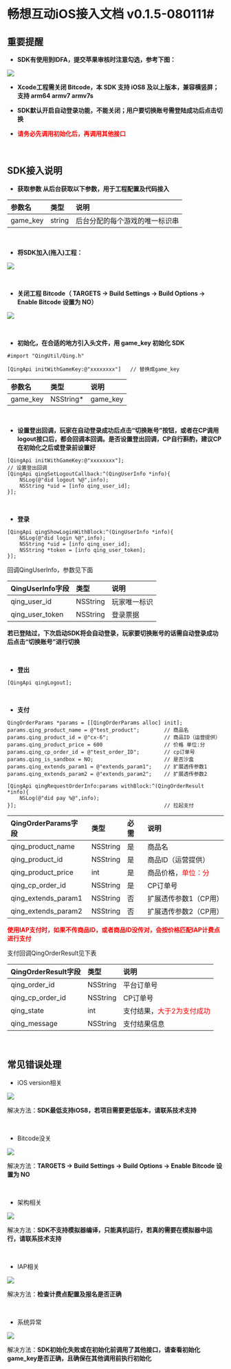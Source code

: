 
# 畅想互动iOS接入文档 v0.1.5-080111#

## 重要提醒 ##
* **SDK有使用到IDFA，提交苹果审核时注意勾选，参考下图：**

![](md/ReviewIDFA.jpeg)


* **Xcode工程需关闭 Bitcode，本 SDK 支持 iOS8 及以上版本，兼容横竖屏；支持 arm64 armv7 armv7s**
	
* **SDK默认开启自动登录功能，不能关闭；用户要切换账号需登陆成功后点击切换**

* **<font color=red>请务必先调用初始化后，再调用其他接口</font>**


</br>

## SDK接入说明 ##
* **获取参数
从后台获取以下参数，用于工程配置及代码接入**


参数名 | 类型 | 说明   
:------- |:------- | :-----------
game_key | string | 后台分配的每个游戏的唯一标识串


</br>

* **将SDK加入(拖入)工程：**

![](md/add.png)

</br>

* **关闭工程 Bitcode（ TARGETS -> Build Settings -> Build Options -> Enable Bitcode 设置为 NO）**

![](md/Bitcode.jpeg)
	

	
</br>

* **初始化，在合适的地方引入头文件，用 game_key 初始化 SDK**



```
#import "QingUtil/Qing.h"

[QingApi initWithGameKey:@"xxxxxxxx"]   // 替换成game_key
```
参数名 | 类型 | 说明   
:------- |:------- | :-----------
game_key | NSString* | game_key


</br>

* **设置登出回调，玩家在自动登录成功后点击“切换账号”按钮，或者在CP调用logout接口后，都会回调本回调。是否设置登出回调，CP自行斟酌，建议CP在初始化之后或登录前设置好**		

```
[QingApi initWithGameKey:@"xxxxxxxx"];
// 设置登出回调
[QingApi qingSetLogoutCallback:^(QingUserInfo *info){
    NSLog(@"did logout %@",info);
    NSString *uid = [info qing_user_id];
}];
```
			
</br>

* **登录**

```
[QingApi qingShowLoginWithBlock:^(QingUserInfo *info){
    NSLog(@"did login %@",info);
    NSString *uid = [info qing_user_id];
    NSString *token = [info qing_user_token];
}];
``` 	
回调QingUserInfo，参数见下面

QingUserInfo字段 | 类型 | 说明   
:------- |:------- | :-----------
qing\_user\_id | NSString | 玩家唯一标识
qing\_user\_token | NSString | 登录票据

**若已登陆过，下次启动SDK将会自动登录，玩家要切换账号的话需自动登录成功后点击“切换账号”进行切换**

</br>

* **登出**
 		
```
[QingApi qingLogout];
```
			
</br>


* **支付**

```
QingOrderParams *params = [[QingOrderParams alloc] init];
params.qing_product_name = @"test_product";        // 商品名
params.qing_product_id = @"cx-6";                  // 商品ID（运营提供）
params.qing_product_price = 600                    // 价格 单位:分
params.qing_cp_order_id = @"test_order_ID";        // cp订单号
params.qing_is_sandbox = NO;                       // 是否沙盒
params.qing_extends_param1 = @"extends_param1";    // 扩展透传参数1
params.qing_extends_param2 = @"extends_param2";    // 扩展透传参数2
 
[QingApi qingRequestOrderInfo:params withBlock:^(QingOrderResult *info){
	NSLog(@"did pay %@",info);
}];                                                // 拉起支付

```
QingOrderParams字段 | 类型 | 必需 | 说明   
:------- |:-------|:------- | :-----------
qing\_product\_name | NSString | 是 | 商品名
qing\_product\_id | NSString | 是 | 商品ID（运营提供）
qing\_product\_price | int | 是| 商品价格，<font color=red>单位：分</font>
qing\_cp\_order\_id | NSString | 是| CP订单号
qing\_extends\_param1 | NSString| 否 | 扩展透传参数1（CP用）
qing\_extends\_param2 | NSString | 否| 扩展透传参数2（CP用）

**<font color=red>使用IAP支付时，如果不传商品ID，或者商品ID没传对，会按价格匹配IAP计费点进行支付</font>**

支付回调QingOrderResult见下表
	
QingOrderResult字段 | 类型 | 说明
:------- |:------- | :-----------
qing\_order\_id | NSString | 平台订单号
qing\_cp\_order\_id | NSString | CP订单号
qing\_state | int | 支付结果，<font color=red>大于2为支付成功</font>
qing_message | NSString | 支付结果信息


	
</br>


## 常见错误处理 ##

* iOS version相关

![](md/error0.png)
	
解决方法：**SDK最低支持iOS8，若项目需要更低版本，请联系技术支持**

</br>

* Bitcode没关

![](md/error1.png)
	
解决方法：**TARGETS -> Build Settings -> Build Options -> Enable Bitcode 设置为 NO**

</br>
	
* 架构相关

![](md/error2.png)
	
解决方法：**SDK不支持模拟器编译，只能真机运行，若真的需要在模拟器中运行，请联系技术支持**

</br>

* IAP相关

![](md/iap.png)
	
解决方法：**检查计费点配置及报名是否正确**

</br>

* 系统异常

![](md/error3.jpeg)

解决方法：**SDK初始化失败或在初始化前调用了其他接口，请查看初始化game_key是否正确，且确保在其他调用前执行初始化**
